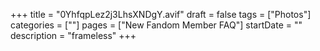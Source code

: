+++
title = "0YhfqpLez2j3LhsXNDgY.avif"
draft = false
tags = ["Photos"]
categories = [""]
pages = ["New Fandom Member FAQ"]
startDate = ""
description = "frameless"
+++
